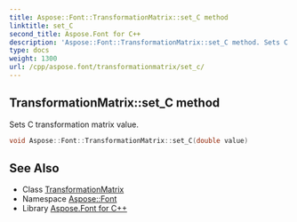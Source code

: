 ```yaml
---
title: Aspose::Font::TransformationMatrix::set_C method
linktitle: set_C
second_title: Aspose.Font for C++
description: 'Aspose::Font::TransformationMatrix::set_C method. Sets C transformation matrix value in C++.'
type: docs
weight: 1300
url: /cpp/aspose.font/transformationmatrix/set_c/
---
```

## TransformationMatrix::set_C method


Sets C transformation matrix value.

```cpp
void Aspose::Font::TransformationMatrix::set_C(double value)
```

## See Also

* Class [TransformationMatrix](../)
* Namespace [Aspose::Font](../../)
* Library [Aspose.Font for C++](../../../)
